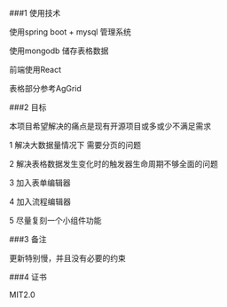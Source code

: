 ###1 使用技术

使用spring boot + mysql 管理系统

使用mongodb 储存表格数据

前端使用React

表格部分参考AgGrid

###2 目标

本项目希望解决的痛点是现有开源项目或多或少不满足需求

1 解决大数据量情况下 需要分页的问题

2 解决表格数据发生变化时的触发器生命周期不够全面的问题

3 加入表单编辑器

4 加入流程编辑器

5 尽量复刻一个小组件功能

###3 备注

更新特别慢，并且没有必要的约束

###4 证书

MIT2.0
